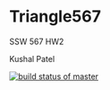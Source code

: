 # Triangle567

SSW 567 HW2


Kushal Patel


[![build status of master](https://travis-ci.org/tsmith567/Triangle567.svg?branch=master)](https://travis-ci.org/tsmith567/Triangle567)
